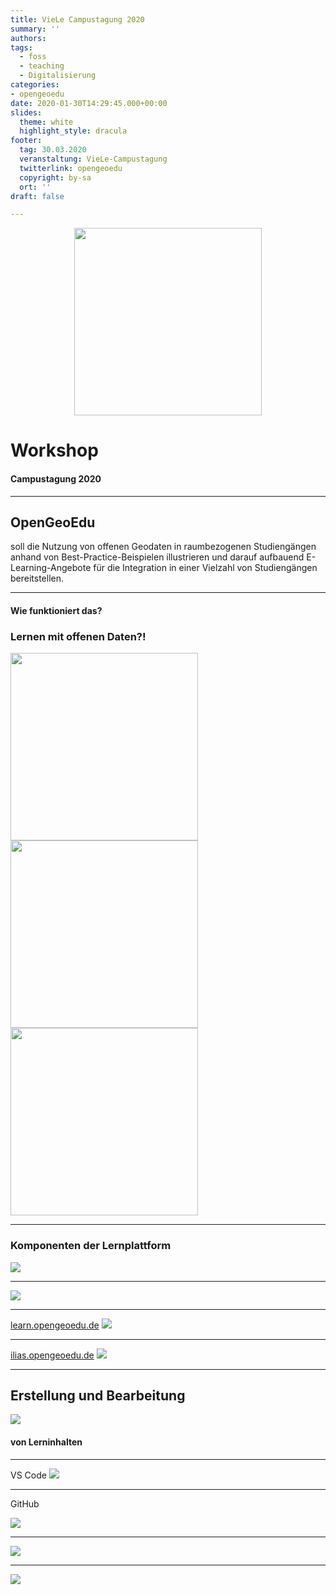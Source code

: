```yaml
---
title: VieLe Campustagung 2020
summary: ''
authors: 
tags:
  - foss
  - teaching
  - Digitalisierung
categories:
- opengeoedu
date: 2020-01-30T14:29:45.000+00:00
slides:
  theme: white
  highlight_style: dracula
footer:
  tag: 30.03.2020
  veranstaltung: VieLe-Campustagung
  twitterlink: opengeoedu
  copyright: by-sa
  ort: ''
draft: false

---
```

<style>
  .object-fit {
    width: 300px;
    height: 300px;
    margin: 0em auto;
  }

  .object-fit img {
    object-fit: cover;
    width: 100%;
    height: 100%;
  }

</style>

<div class="object-fit">
  <img src="/uploads/LOGO_open_geo_edu_RGB.png" style="background:none; border:none; box-shadow:none;">
</div>

# Workshop

#### Campustagung 2020

***

## OpenGeoEdu

soll die Nutzung von <span class="fragment highlight-blue">offenen Geodaten in raumbezogenen Studiengängen</span> anhand
von Best-Practice-Beispielen illustrieren und darauf aufbauend <span
  class="fragment highlight-blue">E-Learning-Angebote</span> für die <span class="fragment highlight-blue">Integration
  in einer Vielzahl von Studiengängen</span> bereitstellen.

***

#### Wie funktioniert das?

### Lernen mit offenen Daten?!

<section>
  <img class="fragment" height="300" src="lupe.png" style="background:none; border:none; box-shadow:none;">
  <img class="fragment" height="300" src="workit.gif" style="background:none; border:none; box-shadow:none;">
  <img class="fragment" height="300" src="test.png" style="background:none; border:none; box-shadow:none;">
</section>

***

### Komponenten der Lernplattform

![](komponenten.png)

***

![](offeneLernplattform.png)

***

[learn.opengeoedu.de](https://learn.opengeoedu.de)
![](learn-start.png)

***

[ilias.opengeoedu.de](https://ilias.opengeoedu.de)
![](ilias-start.png)

***

## Erstellung und Bearbeitung

![](https://media.giphy.com/media/p3K9tRGVitrDQHlPkG/giphy.gif)

#### von Lerninhalten


***

VS Code
![](md_edit_in_VSCode.png)

***

GitHub

![](oge-github.png)

***

![](oge-forks.png)

***

![](oge-review-pr.png)